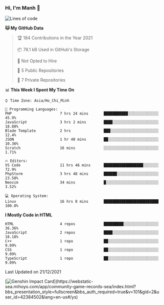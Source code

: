 ### Hi, I'm Manh 👋

<!--START_SECTION:waka-->
![Lines of code](https://img.shields.io/badge/From%20Hello%20World%20I%27ve%20Written-323%20Thousand%20lines%20of%20code-blue)

**🐱 My GitHub Data** 

> 🏆 184 Contributions in the Year 2021
 > 
> 📦 78.1 kB Used in GitHub's Storage 
 > 
> 🚫 Not Opted to Hire
 > 
> 📜 5 Public Repositories 
 > 
> 🔑 7 Private Repositories  
 > 
📊 **This Week I Spent My Time On** 

```text
⌚︎ Time Zone: Asia/Ho_Chi_Minh

💬 Programming Languages: 
PHP                      7 hrs 24 mins       ███████████░░░░░░░░░░░░░░   45.9% 
JavaScript               3 hrs 2 mins        ████░░░░░░░░░░░░░░░░░░░░░   18.88% 
Blade Template           2 hrs               ███░░░░░░░░░░░░░░░░░░░░░░   12.4% 
JSON                     1 hr 40 mins        ██░░░░░░░░░░░░░░░░░░░░░░░   10.36% 
Scratch                  16 mins             ░░░░░░░░░░░░░░░░░░░░░░░░░   1.71%

🔥 Editors: 
VS Code                  11 hrs 46 mins      ██████████████████░░░░░░░   72.9% 
PhpStorm                 3 hrs 48 mins       ██████░░░░░░░░░░░░░░░░░░░   23.58% 
Neovim                   34 mins             █░░░░░░░░░░░░░░░░░░░░░░░░   3.52%

💻 Operating System: 
Linux                    16 hrs 8 mins       █████████████████████████   100.0%

```

**I Mostly Code in HTML** 

```text
HTML                     4 repos             █████████░░░░░░░░░░░░░░░░   36.36% 
JavaScript               2 repos             ████░░░░░░░░░░░░░░░░░░░░░   18.18% 
C++                      1 repo              ██░░░░░░░░░░░░░░░░░░░░░░░   9.09% 
CSS                      1 repo              ██░░░░░░░░░░░░░░░░░░░░░░░   9.09% 
TypeScript               1 repo              ██░░░░░░░░░░░░░░░░░░░░░░░   9.09%

```



 Last Updated on 21/12/2021
<!--END_SECTION:waka-->

[![Genshin Impact Card](https://api.mn07.xyz/genshin/card/42384502?)](https://webstatic-sea.mihoyo.com/app/community-game-records-sea/index.html?bbs_presentation_style=fullscreen&bbs_auth_required=true&v=101&gid=2&user_id=42384502&lang=en-us#/ys)
